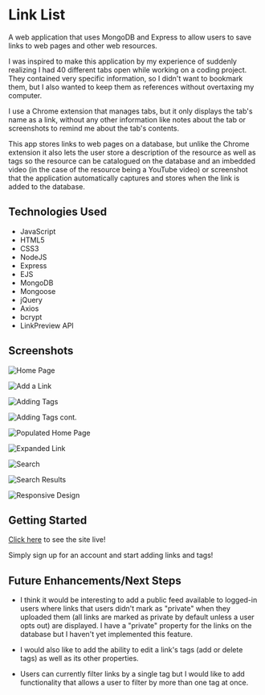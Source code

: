 # Link List

A web application that uses MongoDB and Express to allow users to save links to web pages and other web resources.

I was inspired to make this application by my experience of suddenly realizing I had 40 different tabs open while working on a coding project. They contained very specific information, so I didn't want to bookmark them, but I also wanted to keep them as references without overtaxing my computer. 

I use a Chrome extension that manages tabs, but it only displays the tab's name as a link, without any other information like notes about the tab or screenshots to remind me about the tab's contents. 

This app stores links to web pages on a database, but unlike the Chrome extension it also lets the user store a description of the resource as well as tags so the resource can be catalogued on the database and an imbedded video (in the case of the resource being a YouTube video) or screenshot that the application automatically captures and stores when the link is added to the database.

## Technologies Used

- JavaScript
- HTML5
- CSS3
- NodeJS
- Express
- EJS
- MongoDB
- Mongoose
- jQuery
- Axios
- bcrypt
- LinkPreview API

## Screenshots
![Home Page](https://i.imgur.com/D3yQJo3.png)

![Add a Link](https://i.imgur.com/WYmNJcv.png)

![Adding Tags](https://i.imgur.com/4smceJc.png)

![Adding Tags cont.](https://i.imgur.com/1foaeZ8.png)

![Populated Home Page](https://i.imgur.com/3qttnnS.png)

![Expanded Link](https://i.imgur.com/B0V3pBp.png)

![Search](https://i.imgur.com/VDcKVZg.png)

![Search Results](https://i.imgur.com/m1XJzRe.png)

![Responsive Design](https://i.imgur.com/Dm8YVs5.png)

## Getting Started 

[Click here](https://link-list-92.herokuapp.com/) to see the site live!

Simply sign up for an account and start adding links and tags!

## Future Enhancements/Next Steps

- I think it would be interesting to add a public feed available to logged-in users where links that users didn't mark as "private" when they uploaded them (all links are marked as private by default unless a user opts out) are displayed. I have a "private" property for the links on the database but I haven't yet implemented this feature.

- I would also like to add the ability to edit a link's tags (add or delete tags) as well as its other properties.

- Users can currently filter links by a single tag but I would like to add functionality that allows a user to filter by more than one tag at once.
